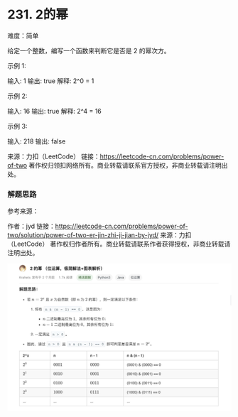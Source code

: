 # 231. 2的幂

难度：简单



给定一个整数，编写一个函数来判断它是否是 2 的幂次方。

示例 1:

输入: 1
输出: true
解释: 2^0 = 1


示例 2:

输入: 16
输出: true
解释: 2^4 = 16


示例 3:

输入: 218
输出: false


来源：力扣（LeetCode）
链接：https://leetcode-cn.com/problems/power-of-two
著作权归领扣网络所有。商业转载请联系官方授权，非商业转载请注明出处。



### 解题思路

参考来源：

作者：jyd
链接：https://leetcode-cn.com/problems/power-of-two/solution/power-of-two-er-jin-zhi-ji-jian-by-jyd/
来源：力扣（LeetCode）
著作权归作者所有。商业转载请联系作者获得授权，非商业转载请注明出处。


![](./231-power-of-two.jpg)
